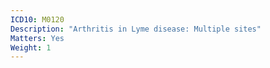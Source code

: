 ```yaml
---
ICD10: M0120
Description: "Arthritis in Lyme disease: Multiple sites"
Matters: Yes
Weight: 1
---
```


